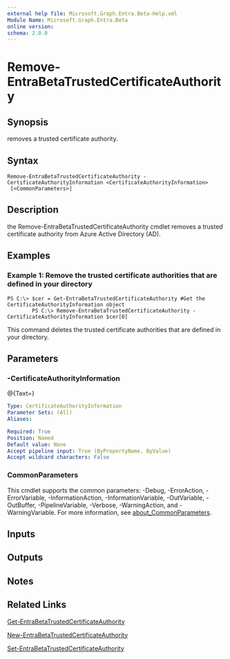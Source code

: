 ```yaml
---
external help file: Microsoft.Graph.Entra.Beta-Help.xml
Module Name: Microsoft.Graph.Entra.Beta
online version:
schema: 2.0.0
---
```


# Remove-EntraBetaTrustedCertificateAuthority

## Synopsis
removes a trusted certificate authority.

## Syntax

```
Remove-EntraBetaTrustedCertificateAuthority -CertificateAuthorityInformation <CertificateAuthorityInformation>
 [<CommonParameters>]
```

## Description
the Remove-EntraBetaTrustedCertificateAuthority cmdlet removes a trusted certificate authority from Azure Active Directory (AD).

## Examples

### Example 1: Remove the trusted certificate authorities that are defined in your directory
```
PS C:\> $cer = Get-EntraBetaTrustedCertificateAuthority #Get the CertificateAuthorityInformation object
		PS C:\> Remove-EntraBetaTrustedCertificateAuthority -CertificateAuthorityInformation $cer[0]
```

This command deletes the trusted certificate authorities that are defined in your directory.

## Parameters

### -CertificateAuthorityInformation
@{Text=}

```yaml
Type: CertificateAuthorityInformation
Parameter Sets: (All)
Aliases:

Required: True
Position: Named
Default value: None
Accept pipeline input: True (ByPropertyName, ByValue)
Accept wildcard characters: False
```



### CommonParameters
This cmdlet supports the common parameters: -Debug, -ErrorAction, -ErrorVariable, -InformationAction, -InformationVariable, -OutVariable, -OutBuffer, -PipelineVariable, -Verbose, -WarningAction, and -WarningVariable. For more information, see [about_CommonParameters](https://go.microsoft.com/fwlink/?LinkID=113216).

## Inputs

## Outputs

## Notes

## Related Links

[Get-EntraBetaTrustedCertificateAuthority]()

[New-EntraBetaTrustedCertificateAuthority]()

[Set-EntraBetaTrustedCertificateAuthority]()

